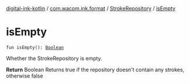 [digital-ink-kotlin](../../index.md) / [com.wacom.ink.format](../index.md) / [StrokeRepository](index.md) / [isEmpty](./is-empty.md)

# isEmpty

`fun isEmpty(): `[`Boolean`](https://kotlinlang.org/api/latest/jvm/stdlib/kotlin/-boolean/index.html)

Whether the StrokeRepository is empty.

**Return**
Boolean Returns true if the repository doesn't contain any strokes, otherwise false

